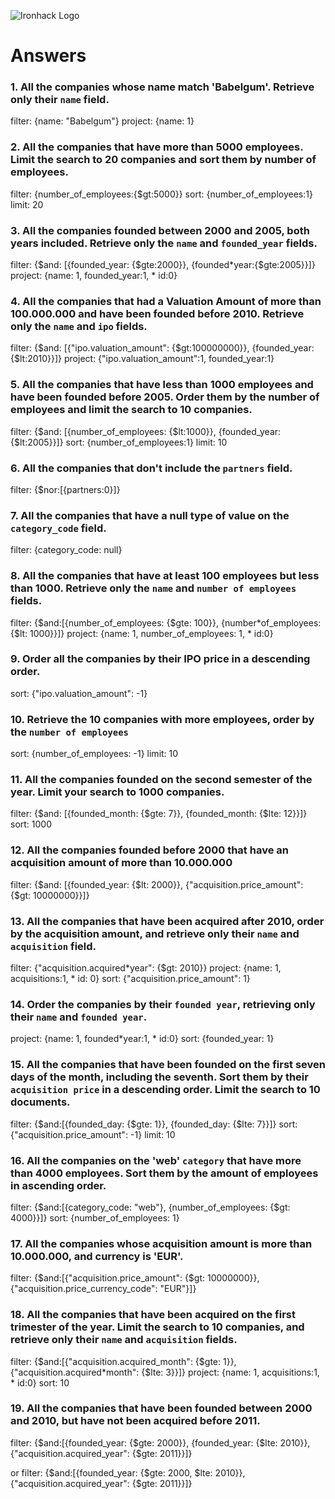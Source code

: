 ![Ironhack Logo](https://i.imgur.com/1QgrNNw.png)

# Answers

### 1. All the companies whose name match 'Babelgum'. Retrieve only their `name` field.

filter: {name: "Babelgum"}
project: {name: 1}

### 2. All the companies that have more than 5000 employees. Limit the search to 20 companies and sort them by **number of employees**.

filter: {number_of_employees:{\$gt:5000}}
sort: {number_of_employees:1}
limit: 20

### 3. All the companies founded between 2000 and 2005, both years included. Retrieve only the `name` and `founded_year` fields.

filter: {$and: [{founded_year: {$gte:2000}}, {founded*year:{\$gte:2005}}]}
project: {name: 1, founded_year:1, * id:0}

### 4. All the companies that had a Valuation Amount of more than 100.000.000 and have been founded before 2010. Retrieve only the `name` and `ipo` fields.

filter: {$and: [{"ipo.valuation_amount": {$gt:100000000}}, {founded_year:{\$lt:2010}}]}
project: {"ipo.valuation_amount":1, founded_year:1}

### 5. All the companies that have less than 1000 employees and have been founded before 2005. Order them by the number of employees and limit the search to 10 companies.

filter: {$and: [{number_of_employees: {$lt:1000}}, {founded_year:{\$lt:2005}}]}
sort: {number_of_employees:1}
limit: 10

### 6. All the companies that don't include the `partners` field.

filter: {\$nor:[{partners:0}]}

### 7. All the companies that have a null type of value on the `category_code` field.

filter: {category_code: null}

### 8. All the companies that have at least 100 employees but less than 1000. Retrieve only the `name` and `number of employees` fields.

filter: {$and:[{number_of_employees: {$gte: 100}}, {number*of_employees: {\$lt: 1000}}]}
project: {name: 1, number_of_employees: 1, * id:0}

### 9. Order all the companies by their IPO price in a descending order.

sort: {"ipo.valuation_amount": -1}

### 10. Retrieve the 10 companies with more employees, order by the `number of employees`

sort: {number_of_employees: -1}
limit: 10

### 11. All the companies founded on the second semester of the year. Limit your search to 1000 companies.

filter: {$and: [{founded_month: {$gte: 7}}, {founded_month: {\$lte: 12}}]}
sort: 1000

### 12. All the companies founded before 2000 that have an acquisition amount of more than 10.000.000

filter: {$and: [{founded_year: {$lt: 2000}}, {"acquisition.price_amount": {\$gt: 10000000}}]}

### 13. All the companies that have been acquired after 2010, order by the acquisition amount, and retrieve only their `name` and `acquisition` field.

filter: {"acquisition.acquired*year": {\$gt: 2010}}
project: {name: 1, acquisitions:1, * id: 0}
sort: {"acquisition.price_amount": 1}

### 14. Order the companies by their `founded year`, retrieving only their `name` and `founded year`.

project: {name: 1, founded*year:1, * id:0}
sort: {founded_year: 1}

### 15. All the companies that have been founded on the first seven days of the month, including the seventh. Sort them by their `acquisition price` in a descending order. Limit the search to 10 documents.

filter: {$and:[{founded_day: {$gte: 1}}, {founded_day: {\$lte: 7}}]}
sort: {"acquisition.price_amount": -1}
limit: 10

### 16. All the companies on the 'web' `category` that have more than 4000 employees. Sort them by the amount of employees in ascending order.

filter: {$and:[{category_code: "web"}, {number_of_employees: {$gt: 4000}}]}
sort: {number_of_employees: 1}

### 17. All the companies whose acquisition amount is more than 10.000.000, and currency is 'EUR'.

filter: {$and:[{"acquisition.price_amount": {$gt: 10000000}}, {"acquisition.price_currency_code": "EUR"}]}

### 18. All the companies that have been acquired on the first trimester of the year. Limit the search to 10 companies, and retrieve only their `name` and `acquisition` fields.

filter: {$and:[{"acquisition.acquired_month": {$gte: 1}}, {"acquisition.acquired*month": {\$lte: 3}}]}
project: {name: 1, acquisitions:1, * id:0}
sort: 10

### 19. All the companies that have been founded between 2000 and 2010, but have not been acquired before 2011.

filter: {$and:[{founded_year: {$gte: 2000}}, {founded_year: {$lte: 2010}}, {"acquisition.acquired_year": {$gte: 2011}}]}

or filter: {$and:[{founded_year: {$gte: 2000, $lte: 2010}}, {"acquisition.acquired_year": {$gte: 2011}}]}
